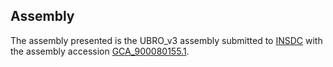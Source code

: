 

Assembly
--------

The assembly presented is the UBRO\_v3 assembly submitted to
[INSDC](http://www.insdc.org) with the assembly accession
[GCA\_900080155.1](http://www.ebi.ac.uk/ena/data/view/GCA_900080155.1).
